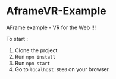 # AframeVR-Example
AFrame example - VR for the Web !!!

To start :

1. Clone the project
2. Run ```npm install```
3. Run ```npm start```
4. Go to ```localhost:8080``` on your browser.
